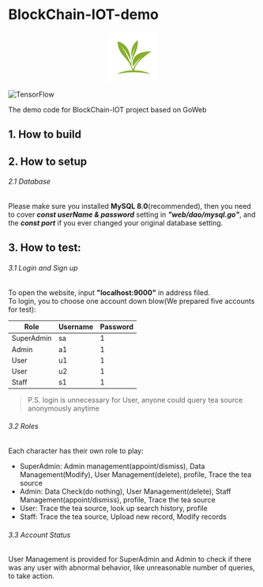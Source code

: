 # BlockChain-IOT-demo

<div align=center><img width="100" height="100" src="https://github.com/jianfson/BlockChain-IOT-demo/blob/master/login-logo.png"/></div>

<!-- Badges -->
![TensorFlow](https://img.shields.io/badge/TeaSafe-v1.0-brightgreen)

The demo code for BlockChain-IOT project based on GoWeb

## 1. How to build  
  
## 2. How to setup  
  ###### 2.1 Database  
  Please make sure you installed **MySQL 8.0**(recommended), then you need to cover ***const userName & password*** setting in ***"web/dao/mysql.go"***, and the ***const port*** if you ever changed your original database setting.  

  
## 3. How to test:  
  ###### 3.1 Login and Sign up  
  To open the website, input **"localhost:9000"** in address filed.   
  To login, you  to choose one account down blow(We prepared five accounts for test):   
  
  
|Role|Username|Password|
|---|---|---
|SuperAdmin|sa|1
|Admin|a1|1
|User|u1|1
|User|u2|1
|Staff|s1|1


  > P.S. login is unnecessary for User, anyone could query tea source anonymously anytime  

  ###### 3.2 Roles  
  Each character has their own role to play:  
  
  
  - SuperAdmin: Admin management(appoint/dismiss), Data Management(Modify), User Management(delete), profile, Trace the tea source  
  - Admin:      Data Check(do nothing), User Management(delete), Staff Management(appoint/dismiss), profile, Trace the tea source  
  - User:       Trace the tea source, look up search history, profile  
  - Staff:      Trace the tea source, Upload new record, Modify records  
  
  ###### 3.3 Account Status  
  User Management is provided for SuperAdmin and Admin to check if there was any user with abnormal behavior, like unreasonable number of queries, to take action.  
   
  
